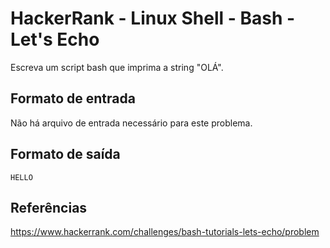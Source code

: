 # HackerRank - Linux Shell - Bash - Let's Echo
Escreva um script bash que imprima a string "OLÁ".


## Formato de entrada
Não há arquivo de entrada necessário para este problema.


## Formato de saída
`HELLO`


## Referências
https://www.hackerrank.com/challenges/bash-tutorials-lets-echo/problem